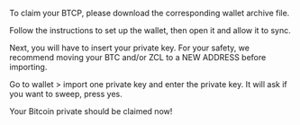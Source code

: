 To claim your BTCP, please download the corresponding wallet archive file.

Follow the instructions to set up the wallet, then open it and allow it to sync.

Next, you will have to insert your private key. For your safety, we recommend moving your BTC and/or ZCL to a NEW ADDRESS before importing.

Go to wallet > import one private key and enter the private key. It will ask if you want to sweep, press yes.

Your Bitcoin private should be claimed now!
